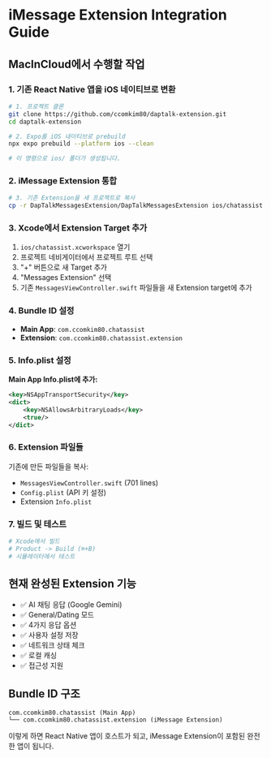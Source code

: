 # iMessage Extension Integration Guide

## MacInCloud에서 수행할 작업

### 1. 기존 React Native 앱을 iOS 네이티브로 변환

```bash
# 1. 프로젝트 클론
git clone https://github.com/ccomkim80/daptalk-extension.git
cd daptalk-extension

# 2. Expo를 iOS 네이티브로 prebuild
npx expo prebuild --platform ios --clean

# 이 명령으로 ios/ 폴더가 생성됩니다.
```

### 2. iMessage Extension 통합

```bash
# 3. 기존 Extension을 새 프로젝트로 복사
cp -r DapTalkMessagesExtension/DapTalkMessagesExtension ios/chatassist.xcworkspace/
```

### 3. Xcode에서 Extension Target 추가

1. `ios/chatassist.xcworkspace` 열기
2. 프로젝트 네비게이터에서 프로젝트 루트 선택
3. "+" 버튼으로 새 Target 추가
4. "Messages Extension" 선택
5. 기존 `MessagesViewController.swift` 파일들을 새 Extension target에 추가

### 4. Bundle ID 설정

- **Main App**: `com.ccomkim80.chatassist`
- **Extension**: `com.ccomkim80.chatassist.extension`

### 5. Info.plist 설정

**Main App Info.plist에 추가:**
```xml
<key>NSAppTransportSecurity</key>
<dict>
    <key>NSAllowsArbitraryLoads</key>
    <true/>
</dict>
```

### 6. Extension 파일들

기존에 만든 파일들을 복사:
- `MessagesViewController.swift` (701 lines)
- `Config.plist` (API 키 설정)
- Extension `Info.plist`

### 7. 빌드 및 테스트

```bash
# Xcode에서 빌드
# Product -> Build (⌘+B)
# 시뮬레이터에서 테스트
```

## 현재 완성된 Extension 기능

- ✅ AI 채팅 응답 (Google Gemini)
- ✅ General/Dating 모드
- ✅ 4가지 응답 옵션
- ✅ 사용자 설정 저장
- ✅ 네트워크 상태 체크
- ✅ 로컬 캐싱
- ✅ 접근성 지원

## Bundle ID 구조

```
com.ccomkim80.chatassist (Main App)
└── com.ccomkim80.chatassist.extension (iMessage Extension)
```

이렇게 하면 React Native 앱이 호스트가 되고, iMessage Extension이 포함된 완전한 앱이 됩니다.
